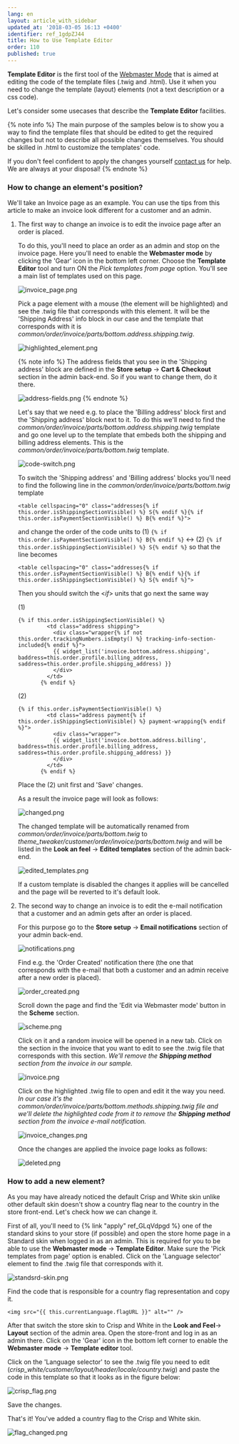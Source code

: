 ```yaml
---
lang: en
layout: article_with_sidebar
updated_at: '2018-03-05 16:13 +0400'
identifier: ref_1gdpZJ44
title: How to Use Template Editor
order: 110
published: true
---
```

**Template Editor** is the first tool of the [Webmaster Mode](https://devs.x-cart.com/webinars_and_video_tutorials/using_webmaster_mode_in_x-cart_5.html "How to Use Template Editor") that is aimed at editing the code of the template files (.twig and .html). Use it when you need to change the template (layout) elements (not a text description or a css code). 

Let's consider some usecases that describe the **Template Editor** facilities.

{% note info %}
The main purpose of the samples below is to show you a way to find the template files that should be edited to get the required changes but not to describe all possible changes themselves. You should be skilled in .html to customize the templates' code. 

If you don't feel confident to apply the changes yourself [contact us](https://www.x-cart.com/contact-us.html "How to Use Template Editor") for help. 
We are always at your disposal!
{% endnote %}

### How to change an element's position?

  We'll take an Invoice page as an example. You can use the tips from this article to make an invoice look different for a customer and an admin.
   
  1. The first way to change an invoice is to edit the invoice page after an order is placed. 
  
     To do this, you'll need to place an order as an admin and stop on the invoice page. Here you'll need to enable the **Webmaster mode** by clicking the 'Gear' icon in the bottom left corner. Choose the **Template Editor** tool and turn ON the _Pick templates from page_ option. You'll see a main list of templates used on this page.
     
     ![invoice_page.png]({{site.baseurl}}/attachments/ref_1gdpZJ44/invoice_page.png)
     
     Pick a page element with a mouse (the element will be highlighted) and see the .twig file that corresponds with this element. It will be the 'Shipping Address' info block in our case and the template that corresponds with it is _common/order/invoice/parts/bottom.address.shipping.twig_.
     
     ![highlighted_element.png]({{site.baseurl}}/attachments/ref_1gdpZJ44/highlighted_element.png)
     
     {% note info %}
     The address fields that you see in the 'Shipping address' block are defined in the **Store setup** -> **Cart & Checkout** section in the admin back-end. So if you want to сhange them, do it there.
     
     ![address-fields.png]({{site.baseurl}}/attachments/ref_1gdpZJ44/address-fields.png)
     {% endnote %}
     
     Let's say that we need e.g. to place the 'Billing address' block first and the 'Shipping address' block next to it. To do this we'll need to find the _common/order/invoice/parts/bottom.address.shipping.twig_ template and go one level up to the template that embeds both the shipping and billing address elements. This is the _common/order/invoice/parts/bottom.twig_ template.
     
     ![code-switch.png]({{site.baseurl}}/attachments/ref_1gdpZJ44/code-switch.png)
     
     To switch the 'Shipping address' and 'Billing address' blocks you'll need to find the following line in the _common/order/invoice/parts/bottom.twig_ template
     
     ```twig
     <table cellspacing="0" class="addresses{% if this.order.isShippingSectionVisible() %} S{% endif %}{% if this.order.isPaymentSectionVisible() %} B{% endif %}">
     ```
     
     and change the order of the code units to (1) `{% if this.order.isPaymentSectionVisible() %} B{% endif %}` <-> (2) `{% if this.order.isShippingSectionVisible() %} S{% endif %}` so that the line becomes
     
     ```twig
     <table cellspacing="0" class="addresses{% if this.order.isPaymentSectionVisible() %} B{% endif %}{% if this.order.isShippingSectionVisible() %} S{% endif %}">
     ```
     
     Then you should switch the <_if_> units that go next the same way

     (1)
     
     ```twig
     {% if this.order.isShippingSectionVisible() %}
              <td class="address shipping">
                <div class="wrapper{% if not this.order.trackingNumbers.isEmpty() %} tracking-info-section-included{% endif %}">
                {{ widget_list('invoice.bottom.address.shipping', baddress=this.order.profile.billing_address, saddress=this.order.profile.shipping_address) }}
                </div>
              </td>
            {% endif %}
     ```
     
     (2)
     
     ```twig
     {% if this.order.isPaymentSectionVisible() %}
              <td class="address payment{% if this.order.isShippingSectionVisible() %} payment-wrapping{% endif %}">
                <div class="wrapper">
                {{ widget_list('invoice.bottom.address.billing', baddress=this.order.profile.billing_address, saddress=this.order.profile.shipping_address) }}
                </div>
              </td>
            {% endif %}
     ```

     Place the (2) unit first and 'Save' changes.
     
     As a result the invoice page will look as follows:
     
     ![changed.png]({{site.baseurl}}/attachments/ref_1gdpZJ44/changed.png)
     
     The changed template will be automatically renamed from _common/order/invoice/parts/bottom.twig_ to _theme_tweaker/customer/order/invoice/parts/bottom.twig_ and will be listed in the **Look an feel** -> **Edited templates** section of the admin back-end.
     
     ![edited_templates.png]({{site.baseurl}}/attachments/ref_1gdpZJ44/edited_templates.png)
     
     If a custom template is disabled the changes it applies will be cancelled and the page will be reverted to it's default look.
     
  2. The second way to change an invoice is to edit the e-mail notification that a customer and an admin gets after an order is placed.
     
     For this purpose go to the **Store setup** -> **Email notifications** section of your admin back-end.
     
     ![notifications.png]({{site.baseurl}}/attachments/ref_1gdpZJ44/notifications.png)
     
     Find e.g. the 'Order Created' notification there (the one that corresponds with the e-mail that both a customer and an admin receive after a new order is placed).
     
     ![order_created.png]({{site.baseurl}}/attachments/ref_1gdpZJ44/order_created.png)
     
     Scroll down the page and find the 'Edit via Webmaster mode' button in the **Scheme** section. 
      
     ![scheme.png]({{site.baseurl}}/attachments/ref_1gdpZJ44/scheme.png)
     
     Click on it and a random invoice will be opened in a new tab. Click on the section in the    invoice that you want to edit to see the .twig file that corresponds with this section. 
     _We'll remove the **Shipping method** section from the invoice in our sample._
     
     ![invoice.png]({{site.baseurl}}/attachments/ref_1gdpZJ44/invoice.png)
     
     Click on the highlighted .twig file to open and edit it the way you need. 
     _In our case it's the common/order/invoice/parts/bottom.methods.shipping.twig file and we'll delete the highlighted code from it to remove the **Shipping method** section from the invoice e-mail notification._
     
     ![invoice_changes.png]({{site.baseurl}}/attachments/ref_1gdpZJ44/invoice_changes.png)
     
     Once the changes are applied the invoice page looks as follows:
     
     ![deleted.png]({{site.baseurl}}/attachments/ref_1gdpZJ44/deleted.png)
    
### How to add a new element?

As you may have already noticed the default Crisp and White skin unlike other default skin doesn't show a country flag near to the country in the store front-end. Let's check how we can change it.

First of all, you'll need to {% link "apply" ref_GLqVdpgd %} one of the standard skins to your store (if possible) and open the store home page in a Standard skin when logged in as an admin. This is required for you to be able to use the **Webmaster mode** -> **Template Editor**. Make sure the 'Pick templates from page' option is enabled. Click on the 'Language selector' element to find the .twig file that corresponds with it.

![standsrd-skin.png]({{site.baseurl}}/attachments/ref_1gdpZJ44/standsrd-skin.png)

Find the code that is responsible for a country flag representation and copy it.

```
<img src="{{ this.currentLanguage.flagURL }}" alt="" />
```

After that switch the store skin to Crisp and White in the **Look and Feel**-> **Layout** section of the admin area. Open the store-front and log in as an admin there. Click on the 'Gear' iсon in the bottom left corner to enable the **Webmaster mode** -> **Template editor** tool. 

Click on the 'Language selector' to see the .twig file you need to edit (_crisp_white/customer/layout/header/locale/country.twig_) and paste the code in this template so that it looks as in the figure below:

![crisp_flag.png]({{site.baseurl}}/attachments/ref_1gdpZJ44/crisp_flag.png)

Save the changes.

That's it! You've added a country flag to the Crisp and White skin.

![flag_changed.png]({{site.baseurl}}/attachments/ref_1gdpZJ44/flag_changed.png)
